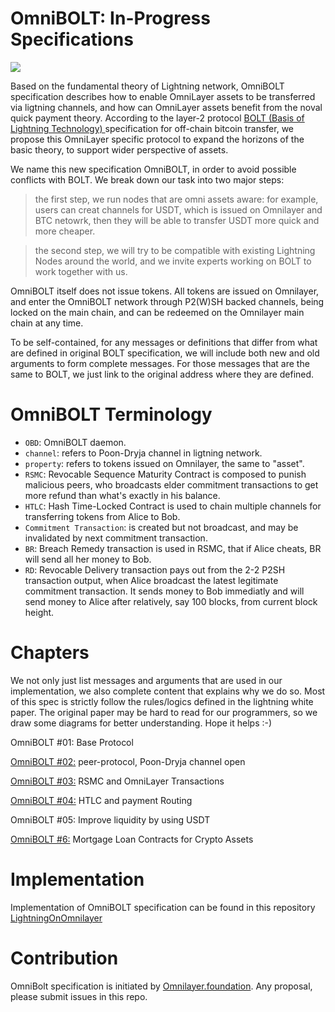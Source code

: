 # OmniBOLT: In-Progress Specifications
![](https://img.shields.io/badge/license-MIT-blue)

Based on the fundamental theory of Lightning network, OmniBOLT specification describes how to enable OmniLayer assets to be transferred via ligtning channels, and how can OmniLayer assets benefit from the noval quick payment theory. According to the layer-2 protocol [BOLT (Basis of Lightning Technology) ](https://github.com/lightningnetwork/lightning-rfc/blob/master/00-introduction.md) specification for off-chain bitcoin transfer, we propose this OmniLayer specific protocol to expand the horizons of the basic theory, to support wider perspective of assets.    

We name this new specification OmniBOLT, in order to avoid possible conflicts with BOLT. We break down our task into two major steps: 

>the first step, we run nodes that are omni assets aware: for example, users can creat channels for USDT, which is issued on Omnilayer and BTC netowrk, then they will be able to transfer USDT more quick and more cheaper. 

>the second step, we will try to be compatible with existing Lightning Nodes around the world, and we invite experts working on BOLT to work together with us. 

OmniBOLT itself does not issue tokens. All tokens are issued on Omnilayer, and enter the OmniBOLT network through P2(W)SH backed channels, being locked on the main chain, and can be redeemed on the Omnilayer main chain at any time. 

To be self-contained, for any messages or definitions that differ from what are defined in original BOLT specification, we will include both new and old arguments to form complete messages. For those messages that are the same to BOLT, we just link to the original address where they are defined.    

# OmniBOLT Terminology

* `OBD`: OmniBOLT daemon.
* `channel`: refers to Poon-Dryja channel in ligtning network.
* `property`: refers to tokens issued on Omnilayer, the same to "asset".
* `RSMC`: Revocable Sequence Maturity Contract is composed to punish malicious peers, who broadcasts elder commitment transactions to get more refund than what's exactly in his balance.
* `HTLC`: Hash Time-Locked Contract is used to chain multiple channels for transferring tokens from Alice to Bob.
* `Commitment Transaction`: is created but not broadcast, and may be invalidated by next commitment transaction.
* `BR`: Breach Remedy transaction is used in RSMC, that if Alice cheats, BR will send all her money to Bob.
* `RD`: Revocable Delivery transaction pays out from the 2-2 P2SH transaction output, when Alice broadcast the latest legitimate commitment transaction. It sends money to Bob immediatly and will send money to Alice after relatively, say 100 blocks, from current block height. 

# Chapters

We not only just list messages and arguments that are used in our implementation, we also complete content that explains why we do so. Most of this spec is strictly follow the rules/logics defined in the lightning white paper. The original paper may be hard to read for our programmers, so we draw some diagrams for better understanding. Hope it helps :-)

OmniBOLT #01: Base Protocol

[OmniBOLT #02:](https://github.com/LightningOnOmnilayer/Omni-BOLT-spec/blob/master/OmniBOLT-02-peer-protocol.md) peer-protocol, Poon-Dryja channel open

[OmniBOLT #03:](https://github.com/LightningOnOmnilayer/Omni-BOLT-spec/blob/master/OmniBOLT-03-RSMC-and-OmniLayer-Transactions.md) RSMC and OmniLayer Transactions 

[OmniBOLT #04:](https://github.com/LightningOnOmnilayer/Omni-BOLT-spec/blob/master/OmniBOLT-04-HTLC-and-Payment-Routing.md) HTLC and payment Routing

OmniBOLT #05: Improve liquidity by using USDT

[OmniBOLT #6:](https://github.com/LightningOnOmnilayer/Omni-BOLT-spec/blob/master/OmniBOLT-06-Mortgage-Loan-Contracts-for-Crypto-Assets.md) Mortgage Loan Contracts for Crypto Assets 

# Implementation

Implementation of OmniBOLT specification can be found in this repository [LightningOnOmnilayer](https://github.com/LightningOnOmnilayer/LightningOnOmni)


# Contribution

OmniBolt specification is initiated by [Omnilayer.foundation](https://github.com/OmniLayer).
Any proposal, please submit issues in this repo.
